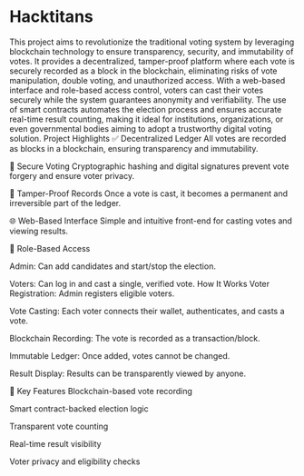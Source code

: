 # Hacktitans
This project aims to revolutionize the traditional voting system by leveraging blockchain technology to ensure transparency, security, and immutability of votes. It provides a decentralized, tamper-proof platform where each vote is securely recorded as a block in the blockchain, eliminating risks of vote manipulation, double voting, and unauthorized access. With a web-based interface and role-based access control, voters can cast their votes securely while the system guarantees anonymity and verifiability. The use of smart contracts automates the election process and ensures accurate real-time result counting, making it ideal for institutions, organizations, or even governmental bodies aiming to adopt a trustworthy digital voting solution.
Project Highlights
✅ Decentralized Ledger
All votes are recorded as blocks in a blockchain, ensuring transparency and immutability.

🔐 Secure Voting
Cryptographic hashing and digital signatures prevent vote forgery and ensure voter privacy.

🧾 Tamper-Proof Records
Once a vote is cast, it becomes a permanent and irreversible part of the ledger.

🌐 Web-Based Interface
Simple and intuitive front-end for casting votes and viewing results.

👥 Role-Based Access

Admin: Can add candidates and start/stop the election.

Voters: Can log in and cast a single, verified vote.
How It Works
Voter Registration: Admin registers eligible voters.

Vote Casting: Each voter connects their wallet, authenticates, and casts a vote.

Blockchain Recording: The vote is recorded as a transaction/block.

Immutable Ledger: Once added, votes cannot be changed.

Result Display: Results can be transparently viewed by anyone.

🧠 Key Features
Blockchain-based vote recording

Smart contract-backed election logic

Transparent vote counting

Real-time result visibility

Voter privacy and eligibility checks
